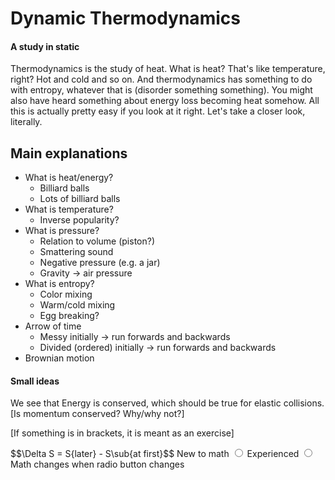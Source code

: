 # Dynamic Thermodynamics
#### A study in static

Thermodynamics is the study of heat. What is heat? That's like temperature, right? Hot and cold and so on. And thermodynamics has something to do with entropy, whatever that is (disorder something something). You might also have heard something about energy loss becoming heat somehow. All this is actually pretty easy if you look at it right. Let's take a closer look, literally.


## Main explanations

* What is heat/energy?
  * Billiard balls
  * Lots of billiard balls
* What is temperature?
  * Inverse popularity?
* What is pressure?
  * Relation to volume (piston?)
  * Smattering sound
  * Negative pressure (e.g. a jar)
  * Gravity -> air pressure
* What is entropy?
  * Color mixing
  * Warm/cold mixing
  * Egg breaking?
* Arrow of time
  * Messy initially -> run forwards and backwards
  * Divided (ordered) initially  -> run forwards and backwards
* Brownian motion


#### Small ideas


We see that Energy is conserved, which should be true for elastic collisions. [Is momentum conserved? Why/why not?]

[If something is in brackets, it is meant as an exercise]

$$\Delta S = S\{later} - S\sub{at first}$$
<label for="new">New to math</label>
<input type="radio" name="math_level" id="new">
<label for="experienced">Experienced</label>
<input type="radio" name="math_level" id="experienced">
<br>
Math changes when radio button changes
